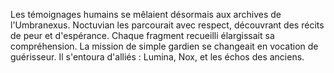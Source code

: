 Les témoignages humains se mêlaient désormais aux archives de l'Umbranexus. Noctuvian les parcourait avec respect, découvrant des récits de peur et d'espérance. Chaque fragment recueilli élargissait sa compréhension. La mission de simple gardien se changeait en vocation de guérisseur. Il s'entoura d'alliés : Lumina, Nox, et les échos des anciens.
